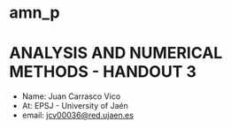 # amn_p
<h1><b>ANALYSIS AND NUMERICAL METHODS - HANDOUT 3</b></h1>
   

*   Name: Juan Carrasco Vico
*   At: EPSJ - University of Jaén
*   email: jcv00036@red.ujaen.es
